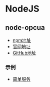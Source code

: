 # NodeJS 

## node-opcua

* [npm地址](https://www.npmjs.com/package/node-opcua)
* [官网地址](https://node-opcua.github.io/)
* [GitHub地址](https://github.com/node-opcua/node-opcua)

### 示例

* [简单服务](https://github.com/node-opcua/node-opcua-sampleserver)
